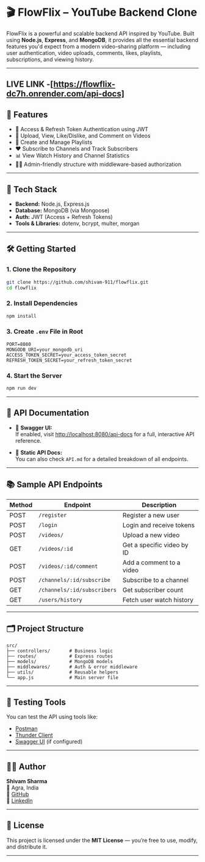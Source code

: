 # 🎬 FlowFlix – YouTube Backend Clone

FlowFlix is a powerful and scalable backend API inspired by YouTube. Built using **Node.js**, **Express**, and **MongoDB**, it provides all the essential backend features you'd expect from a modern video-sharing platform — including user authentication, video uploads, comments, likes, playlists, subscriptions, and viewing history.

---
## LIVE LINK -[https://flowflix-dc7h.onrender.com/api-docs]
## 🚀 Features

- 🔐 Access & Refresh Token Authentication using JWT
- 🎥 Upload, View, Like/Dislike, and Comment on Videos
- 📁 Create and Manage Playlists
- ❤️ Subscribe to Channels and Track Subscribers
- 📊 View Watch History and Channel Statistics
- 🧑‍💼 Admin-friendly structure with middleware-based authorization

---

## 🧰 Tech Stack

- **Backend:** Node.js, Express.js
- **Database:** MongoDB (via Mongoose)
- **Auth:** JWT (Access + Refresh Tokens)
- **Tools & Libraries:** dotenv, bcrypt, multer, morgan

---

## 🛠️ Getting Started

### 1. Clone the Repository

```bash
git clone https://github.com/shivam-911/flowflix.git
cd flowflix
```

### 2. Install Dependencies

```bash
npm install
```

### 3. Create `.env` File in Root

```env
PORT=8080
MONGODB_URI=your_mongodb_uri
ACCESS_TOKEN_SECRET=your_access_token_secret
REFRESH_TOKEN_SECRET=your_refresh_token_secret
```

### 4. Start the Server

```bash
npm run dev
```

---

## 🔗 API Documentation

- 📘 **Swagger UI:**  
  If enabled, visit [http://localhost:8080/api-docs](http://localhost:8080/api-docs) for a full, interactive API reference.

- 📄 **Static API Docs:**  
  You can also check `API.md` for a detailed breakdown of all endpoints.

---

## 📚 Sample API Endpoints

| Method | Endpoint                    | Description                |
| ------ | --------------------------- | -------------------------- |
| POST   | `/register`                 | Register a new user        |
| POST   | `/login`                    | Login and receive tokens   |
| POST   | `/videos/`                  | Upload a new video         |
| GET    | `/videos/:id`               | Get a specific video by ID |
| POST   | `/videos/:id/comment`       | Add a comment to a video   |
| POST   | `/channels/:id/subscribe`   | Subscribe to a channel     |
| GET    | `/channels/:id/subscribers` | Get subscriber count       |
| GET    | `/users/history`            | Fetch user watch history   |

---

## 🗂️ Project Structure

```
src/
├── controllers/       # Business logic
├── routes/            # Express routes
├── models/            # MongoDB models
├── middlewares/       # Auth & error middleware
├── utils/             # Reusable helpers
└── app.js             # Main server file
```

---

## 🧪 Testing Tools

You can test the API using tools like:

- [Postman](https://www.postman.com/)
- [Thunder Client](https://www.thunderclient.com/)
- [Swagger UI](http://localhost:8080/api-docs) (if configured)

---

## 👨‍💻 Author

**Shivam Sharma**  
📍 Agra, India  
🔗 [GitHub](https://github.com/shivam-911)  
🔗 [LinkedIn](https://www.linkedin.com/in/shivam-sharma-214a8431b/)

---

## 📌 License

This project is licensed under the **MIT License** — you’re free to use, modify, and distribute it.

---

